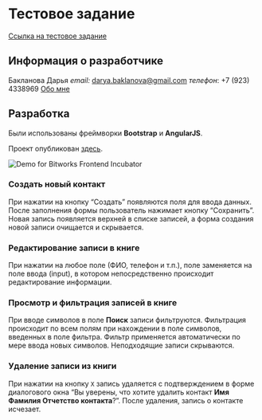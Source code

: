 
# Тестовое задание 
[Ссылка на тестовое задание](https://frontend-incubator.ru/task)

## Информация о разработчике
Бакланова Дарья
*email:* darya.baklanova@gmail.com
*телефон*: +7 (923) 4338969
[Обо мне](http://qqcky.github.io/dbaklanova/)

## Разработка
Были использованы фреймворки **Bootstrap** и **AngularJS**.

Проект опубликован [здесь](https://qqcky.github.io/contacts/).

![Demo for Bitworks Frontend Incubator](https://i.imgur.com/HWx42R6.gif)

### Создать новый контакт
При нажатии на кнопку “Создать” появляются поля для ввода данных. После заполнения формы пользователь нажимает кнопку “Сохранить”. Новая запись появляется верхней в списке записей, а форма создания новой записи очищается и скрывается.
 
### Редактирование записи в книге
При нажатии на любое поле (ФИО, телефон и т.п.), поле заменяется на поле ввода (input), в котором непосредственно происходит редактирование информации.

### Просмотр и фильтрация записей в книге
При вводе символов в поле **Поиск**  записи фильтруются. Фильтрация происходит по всем полям при нахождении в поле символов, введенных в поле фильтра. Фильтр применяется автоматически по мере ввода новых символов. Неподходящие записи скрываются.
 
### Удаление записи из книги
При нажатии на кнопку `X` запись удаляется с подтверждением в форме диалогового окна “Вы уверены, что хотите удалить контакт **Имя Фамилия Отчетство контакта**?”. После удаления, запись о контакте исчезает.


